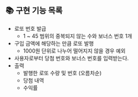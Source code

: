 ## 📚 구현 기능 목록

- 로또 번호 발급
  - 1 ~ 45 범위의 중복되지 않는 수와 보너스 번호 1개
- 구입 금액에 해당하는 만큼 로또 발행
  - 1000원 단위로 나누어 떨어지지 않을 경우 예외
- 사용자로부터 당첨 번호와 보너스 번호를 입력받는다.
- 출력
  - 발행한 로또 수량 및 번호 (오름차순)
  - 당첨 내역
  - 수익률